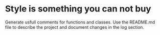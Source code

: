 Style is something you can not buy
==================================

Generate usfull comments for functions and classes.
Use the README.md file to describe the project and document changes in the log section.